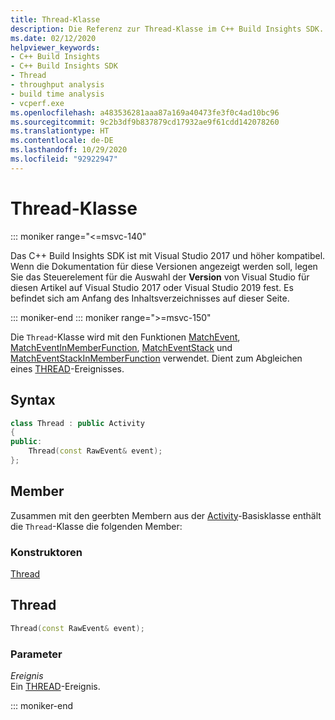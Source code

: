 ```yaml
---
title: Thread-Klasse
description: Die Referenz zur Thread-Klasse im C++ Build Insights SDK.
ms.date: 02/12/2020
helpviewer_keywords:
- C++ Build Insights
- C++ Build Insights SDK
- Thread
- throughput analysis
- build time analysis
- vcperf.exe
ms.openlocfilehash: a483536281aaa87a169a40473fe3f0c4ad10bc96
ms.sourcegitcommit: 9c2b3df9b837879cd17932ae9f61cdd142078260
ms.translationtype: HT
ms.contentlocale: de-DE
ms.lasthandoff: 10/29/2020
ms.locfileid: "92922947"
---
```

# <a name="thread-class"></a>Thread-Klasse

::: moniker range="<=msvc-140"

Das C++ Build Insights SDK ist mit Visual Studio 2017 und höher kompatibel. Wenn die Dokumentation für diese Versionen angezeigt werden soll, legen Sie das Steuerelement für die Auswahl der **Version** von Visual Studio für diesen Artikel auf Visual Studio 2017 oder Visual Studio 2019 fest. Es befindet sich am Anfang des Inhaltsverzeichnisses auf dieser Seite.

::: moniker-end
::: moniker range=">=msvc-150"

Die `Thread`-Klasse wird mit den Funktionen [MatchEvent](../functions/match-event.md), [MatchEventInMemberFunction](../functions/match-event-in-member-function.md), [MatchEventStack](../functions/match-event-stack.md) und [MatchEventStackInMemberFunction](../functions/match-event-stack-in-member-function.md) verwendet. Dient zum Abgleichen eines [THREAD](../event-table.md#thread)-Ereignisses.

## <a name="syntax"></a>Syntax

```cpp
class Thread : public Activity
{
public:
    Thread(const RawEvent& event);
};
```

## <a name="members"></a>Member

Zusammen mit den geerbten Membern aus der [Activity](activity.md)-Basisklasse enthält die `Thread`-Klasse die folgenden Member:

### <a name="constructors"></a>Konstruktoren

[Thread](#thread)

## <a name="thread"></a><a name="thread"></a> Thread

```cpp
Thread(const RawEvent& event);
```

### <a name="parameters"></a>Parameter

*Ereignis*\
Ein [THREAD](../event-table.md#thread)-Ereignis.

::: moniker-end
